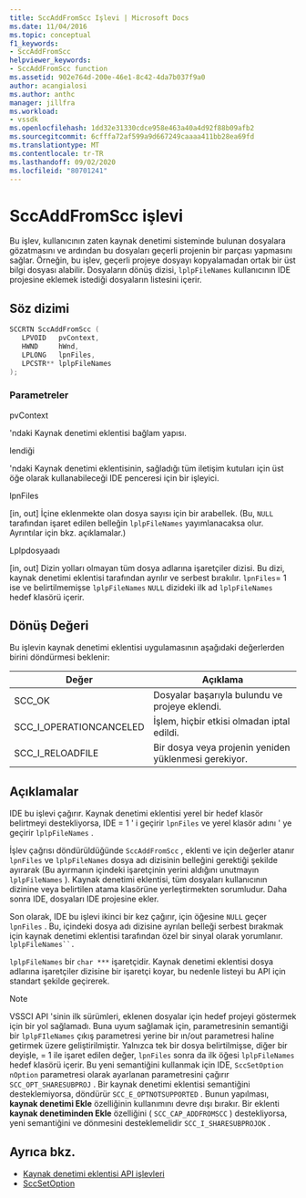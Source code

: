 ```yaml
---
title: SccAddFromScc Işlevi | Microsoft Docs
ms.date: 11/04/2016
ms.topic: conceptual
f1_keywords:
- SccAddFromScc
helpviewer_keywords:
- SccAddFromScc function
ms.assetid: 902e764d-200e-46e1-8c42-4da7b037f9a0
author: acangialosi
ms.author: anthc
manager: jillfra
ms.workload:
- vssdk
ms.openlocfilehash: 1dd32e31330cdce958e463a40a4d92f88b09afb2
ms.sourcegitcommit: 6cfffa72af599a9d667249caaaa411bb28ea69fd
ms.translationtype: MT
ms.contentlocale: tr-TR
ms.lasthandoff: 09/02/2020
ms.locfileid: "80701241"
---
```

# <a name="sccaddfromscc-function"></a>SccAddFromScc işlevi
Bu işlev, kullanıcının zaten kaynak denetimi sisteminde bulunan dosyalara gözatmasını ve ardından bu dosyaları geçerli projenin bir parçası yapmasını sağlar. Örneğin, bu işlev, geçerli projeye dosyayı kopyalamadan ortak bir üst bilgi dosyası alabilir. Dosyaların dönüş dizisi, `lplpFileNames` kullanıcının IDE projesine eklemek istediği dosyaların listesini içerir.

## <a name="syntax"></a>Söz dizimi

```cpp
SCCRTN SccAddFromScc (
   LPVOID   pvContext,
   HWND     hWnd,
   LPLONG   lpnFiles,
   LPCSTR** lplpFileNames
);
```

### <a name="parameters"></a>Parametreler
 pvContext

'ndaki Kaynak denetimi eklentisi bağlam yapısı.

 lendiği

'ndaki Kaynak denetimi eklentisinin, sağladığı tüm iletişim kutuları için üst öğe olarak kullanabileceği IDE penceresi için bir işleyici.

 lpnFiles

[in, out] İçine eklenmekte olan dosya sayısı için bir arabellek. (Bu, `NULL` tarafından işaret edilen belleğin `lplpFileNames` yayımlanacaksa olur. Ayrıntılar için bkz. açıklamalar.)

 Lplpdosyaadı

[in, out] Dizin yolları olmayan tüm dosya adlarına işaretçiler dizisi. Bu dizi, kaynak denetimi eklentisi tarafından ayrılır ve serbest bırakılır. `lpnFiles`= 1 ise ve belirtilmemişse `lplpFileNames` `NULL` dizideki ilk ad `lplpFileNames` hedef klasörü içerir.

## <a name="return-value"></a>Dönüş Değeri
 Bu işlevin kaynak denetimi eklentisi uygulamasının aşağıdaki değerlerden birini döndürmesi beklenir:

|Değer|Açıklama|
|-----------|-----------------|
|SCC_OK|Dosyalar başarıyla bulundu ve projeye eklendi.|
|SCC_I_OPERATIONCANCELED|İşlem, hiçbir etkisi olmadan iptal edildi.|
|SCC_I_RELOADFILE|Bir dosya veya projenin yeniden yüklenmesi gerekiyor.|

## <a name="remarks"></a>Açıklamalar
 IDE bu işlevi çağırır. Kaynak denetimi eklentisi yerel bir hedef klasör belirtmeyi destekliyorsa, IDE = 1 ' i geçirir `lpnFiles` ve yerel klasör adını ' ye geçirir `lplpFileNames` .

 İşlev çağrısı döndürüldüğünde `SccAddFromScc` , eklenti ve için değerler atanır `lpnFiles` ve `lplpFileNames` dosya adı dizisinin belleğini gerektiği şekilde ayırarak (Bu ayırmanın içindeki işaretçinin yerini aldığını unutmayın `lplpFileNames` ). Kaynak denetimi eklentisi, tüm dosyaları kullanıcının dizinine veya belirtilen atama klasörüne yerleştirmekten sorumludur. Daha sonra IDE, dosyaları IDE projesine ekler.

 Son olarak, IDE bu işlevi ikinci bir kez çağırır, için öğesine `NULL` geçer `lpnFiles` . Bu, içindeki dosya adı dizisine ayrılan belleği serbest bırakmak için kaynak denetimi eklentisi tarafından özel bir sinyal olarak yorumlanır. `lplpFileNames``.`

 `lplpFileNames` bir `char ***` işaretçidir. Kaynak denetimi eklentisi dosya adlarına işaretçiler dizisine bir işaretçi koyar, bu nedenle listeyi bu API için standart şekilde geçirerek.

> [!NOTE]
> VSSCI API 'sinin ilk sürümleri, eklenen dosyalar için hedef projeyi göstermek için bir yol sağlamadı. Buna uyum sağlamak için, parametresinin semantiği bir `lplpFIleNames` çıkış parametresi yerine bir ın/out parametresi haline getirmek üzere geliştirilmiştir. Yalnızca tek bir dosya belirtilmişse, diğer bir deyişle, = 1 ile işaret edilen değer, `lpnFiles` sonra da ilk öğesi `lplpFileNames` hedef klasörü içerir. Bu yeni semantiğini kullanmak için IDE, `SccSetOption` `nOption` parametresi olarak ayarlanan parametresini çağırır `SCC_OPT_SHARESUBPROJ` . Bir kaynak denetimi eklentisi semantiğini desteklemiyorsa, döndürür `SCC_E_OPTNOTSUPPORTED` . Bunun yapılması, **kaynak denetimi Ekle** özelliğinin kullanımını devre dışı bırakır. Bir eklenti **kaynak denetiminden Ekle** özelliğini ( `SCC_CAP_ADDFROMSCC` ) destekliyorsa, yeni semantiğini ve dönmesini desteklemelidir `SCC_I_SHARESUBPROJOK` .

## <a name="see-also"></a>Ayrıca bkz.
- [Kaynak denetimi eklentisi API işlevleri](../extensibility/source-control-plug-in-api-functions.md)
- [SccSetOption](../extensibility/sccsetoption-function.md)
